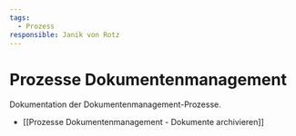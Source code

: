 ```yaml
---
tags:
  - Prozess
responsible: Janik von Rotz
---
```

# Prozesse Dokumentenmanagement

Dokumentation der Dokumentenmanagement-Prozesse.

* [[Prozesse Dokumentenmanagement - Dokumente archivieren]]